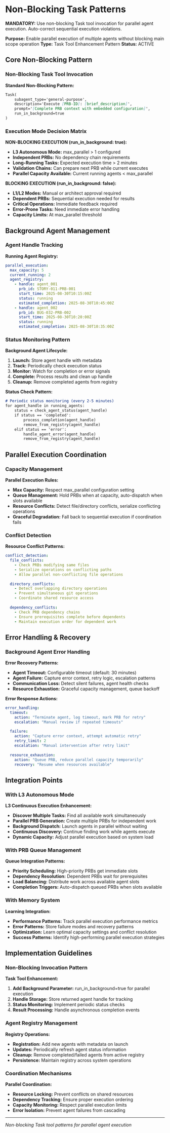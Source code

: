 # Non-Blocking Task Patterns

**MANDATORY:** Use non-blocking Task tool invocation for parallel agent execution. Auto-correct sequential execution violations.

**Purpose:** Enable parallel execution of multiple agents without blocking main scope operation
**Type:** Task Tool Enhancement Pattern
**Status:** ACTIVE

## Core Non-Blocking Pattern

### Non-Blocking Task Tool Invocation

**Standard Non-Blocking Pattern:**
```markdown
Task(
    subagent_type='general-purpose',
    description='Execute [PRB-ID]: [brief_description]',
    prompt='[Complete PRB context with embedded configuration]',
    run_in_background=true
)
```

### Execution Mode Decision Matrix

**NON-BLOCKING EXECUTION (run_in_background: true):**
- **L3 Autonomous Mode:** max_parallel > 1 configured
- **Independent PRBs:** No dependency chain requirements
- **Long-Running Tasks:** Expected execution time > 2 minutes
- **Validation Chains:** Can prepare next PRB while current executes
- **Parallel Capacity Available:** Current running agents < max_parallel

**BLOCKING EXECUTION (run_in_background: false):**
- **L1/L2 Modes:** Manual or architect approval required
- **Dependent PRBs:** Sequential execution needed for results
- **Critical Operations:** Immediate feedback required
- **Error-Prone Tasks:** Need immediate error handling
- **Capacity Limits:** At max_parallel threshold

## Background Agent Management

### Agent Handle Tracking

**Running Agent Registry:**
```yaml
parallel_execution:
  max_capacity: 5
  current_running: 2
  agent_registry:
    - handle: agent_001
      prb_id: STORY-011-PRB-001
      start_time: 2025-08-30T10:15:00Z
      status: running
      estimated_completion: 2025-08-30T10:45:00Z
    - handle: agent_002  
      prb_id: BUG-032-PRB-002
      start_time: 2025-08-30T10:20:00Z
      status: running
      estimated_completion: 2025-08-30T10:35:00Z
```

### Status Monitoring Pattern

**Background Agent Lifecycle:**
1. **Launch:** Store agent handle with metadata
2. **Track:** Periodically check execution status
3. **Monitor:** Watch for completion or error signals
4. **Complete:** Process results and clean up handle
5. **Cleanup:** Remove completed agents from registry

**Status Check Pattern:**
```markdown
# Periodic status monitoring (every 2-5 minutes)
for agent_handle in running_agents:
    status = check_agent_status(agent_handle)
    if status == 'completed':
        process_completion(agent_handle)
        remove_from_registry(agent_handle)
    elif status == 'error':
        handle_agent_error(agent_handle)
        remove_from_registry(agent_handle)
```

## Parallel Execution Coordination

### Capacity Management

**Parallel Execution Rules:**
- **Max Capacity:** Respect max_parallel configuration setting
- **Queue Management:** Hold PRBs when at capacity, auto-dispatch when slots available
- **Resource Conflicts:** Detect file/directory conflicts, serialize conflicting operations
- **Graceful Degradation:** Fall back to sequential execution if coordination fails

### Conflict Detection

**Resource Conflict Patterns:**
```yaml
conflict_detection:
  file_conflicts:
    - Check PRBs modifying same files
    - Serialize operations on conflicting paths
    - Allow parallel non-conflicting file operations
  
  directory_conflicts:
    - Detect overlapping directory operations
    - Prevent simultaneous git operations
    - Coordinate shared resource access
  
  dependency_conflicts:
    - Check PRB dependency chains
    - Ensure prerequisites complete before dependents
    - Maintain execution order for dependent work
```

## Error Handling & Recovery

### Background Agent Error Handling

**Error Recovery Patterns:**
- **Agent Timeout:** Configurable timeout (default: 30 minutes)
- **Agent Failure:** Capture error context, retry logic, escalation patterns
- **Communication Loss:** Detect silent failures, agent health checks
- **Resource Exhaustion:** Graceful capacity management, queue backoff

**Error Response Actions:**
```yaml
error_handling:
  timeout:
    action: "Terminate agent, log timeout, mark PRB for retry"
    escalation: "Manual review if repeated timeouts"
    
  failure:
    action: "Capture error context, attempt automatic retry"
    retry_limit: 2
    escalation: "Manual intervention after retry limit"
    
  resource_exhaustion:
    action: "Queue PRB, reduce parallel capacity temporarily"
    recovery: "Resume when resources available"
```

## Integration Points

### With L3 Autonomous Mode

**L3 Continuous Execution Enhancement:**
- **Discover Multiple Tasks:** Find all available work simultaneously
- **Parallel PRB Generation:** Create multiple PRBs for independent work
- **Background Dispatch:** Launch agents in parallel without waiting
- **Continuous Discovery:** Continue finding work while agents execute
- **Dynamic Capacity:** Adjust parallel execution based on system load

### With PRB Queue Management

**Queue Integration Patterns:**
- **Priority Scheduling:** High-priority PRBs get immediate slots
- **Dependency Resolution:** Dependent PRBs wait for prerequisites
- **Load Balancing:** Distribute work across available agent slots
- **Completion Triggers:** Auto-dispatch queued PRBs when slots available

### With Memory System

**Learning Integration:**
- **Performance Patterns:** Track parallel execution performance metrics
- **Error Patterns:** Store failure modes and recovery patterns
- **Optimization:** Learn optimal capacity settings and conflict resolution
- **Success Patterns:** Identify high-performing parallel execution strategies

## Implementation Guidelines

### Non-Blocking Invocation Pattern

**Task Tool Enhancement:**
1. **Add Background Parameter:** run_in_background=true for parallel execution
2. **Handle Storage:** Store returned agent handle for tracking
3. **Status Monitoring:** Implement periodic status checks
4. **Result Processing:** Handle asynchronous completion events

### Agent Registry Management

**Registry Operations:**
- **Registration:** Add new agents with metadata on launch
- **Updates:** Periodically refresh agent status information
- **Cleanup:** Remove completed/failed agents from active registry
- **Persistence:** Maintain registry across system operations

### Coordination Mechanisms

**Parallel Coordination:**
- **Resource Locking:** Prevent conflicts on shared resources
- **Dependency Tracking:** Ensure proper execution ordering
- **Capacity Monitoring:** Respect parallel execution limits
- **Error Isolation:** Prevent agent failures from cascading

---
*Non-blocking Task tool patterns for parallel agent execution*